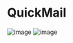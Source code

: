 # QuickMail
![image](https://user-images.githubusercontent.com/51036990/119526079-bc297400-bd87-11eb-8cd4-13361acddcff.png)
![image](https://user-images.githubusercontent.com/51036990/119526292-f135c680-bd87-11eb-9981-7433a4a15d37.png)


